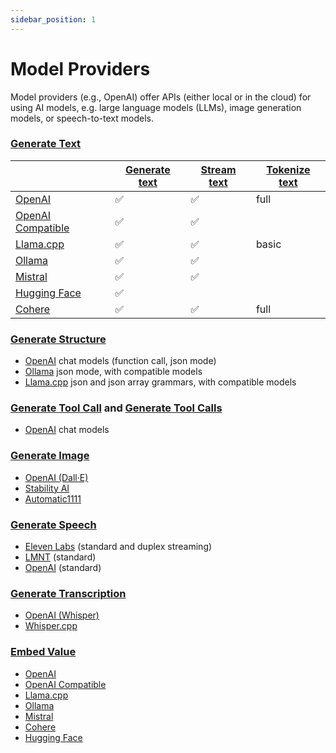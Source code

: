 ```yaml
---
sidebar_position: 1
---
```


# Model Providers

Model providers (e.g., OpenAI) offer APIs (either local or in the cloud) for using AI models, e.g. large language models (LLMs), image generation models, or speech-to-text models.

### [Generate Text](/guide/function/generate-text)

|                                                                   | [Generate text](/guide/function/generate-text) | [Stream text](/guide/function/generate-text) | [Tokenize text](/guide/function/tokenize-text) |
| ----------------------------------------------------------------- | ---------------------------------------------- | -------------------------------------------- | ---------------------------------------------- |
| [OpenAI](/integration/model-provider/openai)                      | ✅                                             | ✅                                           | full                                           |
| [OpenAI Compatible](/integration/model-provider/openaicompatible) | ✅                                             | ✅                                           |                                                |
| [Llama.cpp](/integration/model-provider/llamacpp)                 | ✅                                             | ✅                                           | basic                                          |
| [Ollama](/integration/model-provider/ollama)                      | ✅                                             | ✅                                           |                                                |
| [Mistral](/integration/model-provider/mistral)                    | ✅                                             | ✅                                           |                                                |
| [Hugging Face](/integration/model-provider/huggingface)           | ✅                                             |                                              |                                                |
| [Cohere](/integration/model-provider/cohere)                      | ✅                                             | ✅                                           | full                                           |

### [Generate Structure](/guide/function/generate-structure)

- [OpenAI](/integration/model-provider/openai) chat models (function call, json mode)
- [Ollama](/integration/model-provider/ollama) json mode, with compatible models
- [Llama.cpp](/integration/model-provider/llamacpp) json and json array grammars, with compatible models

### [Generate Tool Call](/guide/tools/advanced/generate-tool-call) and [Generate Tool Calls](/guide/tools/advanced/generate-tool-calls)

- [OpenAI](/integration/model-provider/openai) chat models

### [Generate Image](/guide/function/generate-image)

- [OpenAI (Dall·E)](/integration/model-provider/openai)
- [Stability AI](/integration/model-provider/stability)
- [Automatic1111](/integration/model-provider/automatic1111)

### [Generate Speech](/guide/function/generate-speech)

- [Eleven Labs](/integration/model-provider/elevenlabs) (standard and duplex streaming)
- [LMNT](/integration/model-provider/lmnt) (standard)
- [OpenAI](/integration/model-provider/openai) (standard)

### [Generate Transcription](/guide/function/generate-transcription)

- [OpenAI (Whisper)](/integration/model-provider/openai)
- [Whisper.cpp](/integration/model-provider/whispercpp)

### [Embed Value](/guide/function/embed)

- [OpenAI](/integration/model-provider/openai)
- [OpenAI Compatible](/integration/model-provider/openaicompatible)
- [Llama.cpp](/integration/model-provider/llamacpp)
- [Ollama](/integration/model-provider/ollama)
- [Mistral](/integration/model-provider/mistral)
- [Cohere](/integration/model-provider/cohere)
- [Hugging Face](/integration/model-provider/huggingface)
